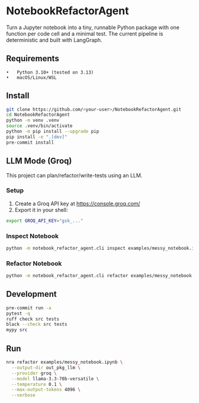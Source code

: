 # NotebookRefactorAgent

Turn a Jupyter notebook into a tiny, runnable Python package with one function per code cell and a minimal test. The current pipeline is deterministic and built with LangGraph.

## Requirements
	•	Python 3.10+ (tested on 3.13)
	•	macOS/Linux/WSL

## Install
```bash
git clone https://github.com/<your-user>/NotebookRefactorAgent.git
cd NotebookRefactorAgent
python -m venv .venv
source .venv/bin/activate
python -m pip install --upgrade pip
pip install -e ".[dev]"
pre-commit install
```

## LLM Mode (Groq)

This project can plan/refactor/write-tests using an LLM.

### Setup

1. Create a Groq API key at https://console.groq.com/
2. Export it in your shell:

```bash
export GROQ_API_KEY="gsk_..."
```

### Inspect Notebook
```bash
python -m notebook_refactor_agent.cli inspect examples/messy_notebook.ipynb
```

### Refactor Notebook
```bash
python -m notebook_refactor_agent.cli refactor examples/messy_notebook.ipynb --output-dir out_pkg
```

## Development
```bash
pre-commit run -a
pytest -q
ruff check src tests
black --check src tests
mypy src
```


## Run
```bash
nra refactor examples/messy_notebook.ipynb \
  --output-dir out_pkg_llm \
  --provider groq \
  --model llama-3.3-70b-versatile \
  --temperature 0.1 \
  --max-output-tokens 4096 \
  --verbose
```
